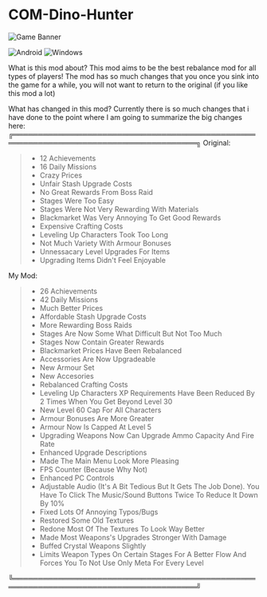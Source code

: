  # COM-Dino-Hunter

  ![Game Banner](https://github.com/user-attachments/assets/23cfcbdd-a931-4cba-a2f0-0f09bf4e92e8)

![Android](https://img.shields.io/badge/Platform-Android-green?logo=android&style=flat-square)
![Windows](https://img.shields.io/badge/Platform-Windows-blue?logo=windows&style=flat-square)
  
What is this mod about?
  This mod aims to be the best rebalance mod for all types of players! The mod has so much changes that you once you sink into the game for a while, you will not want to return to the original (if you like this mod a lot)

  What has changed in this mod?
  Currently there is so much changes that i have done to the point where I am going to summarize the big changes here:
╔═══════════════════════════════════════════════════════════════════════════════════════╗
  Original:

  > - 	12 Achievements
  > - 	16 Daily Missions
  > -	Crazy Prices
  > -	Unfair Stash Upgrade Costs
  > -	No Great Rewards From Boss Raid
  > -	Stages Were Too Easy
  > -	Stages Were Not Very Rewarding With Materials
  > -	Blackmarket Was Very Annoying To Get Good Rewards
  > -	Expensive Crafting Costs
  > -	Leveling Up Characters Took Too Long
  > -	Not Much Variety With Armour Bonuses
  > - 	Unnessacary Level Upgrades For Items
  > - 	Upgrading Items Didn't Feel Enjoyable

  My Mod:

  > -	26 Achievements
  > -	42 Daily Missions
  > -	Much Better Prices
  > -	Affordable Stash Upgrade Costs
  > -	More Rewarding Boss Raids
  > -	Stages Are Now Some What Difficult But Not Too Much
  > -	Stages Now Contain Greater Rewards
  > -	Blackmarket Prices Have Been Rebalanced
  > -	Accessories Are Now Upgradeable
  > -	New Armour Set
  > -	New Accesories
  > -	Rebalanced Crafting Costs
  > -	Leveling Up Characters XP Requirements Have Been Reduced By 2 Times When You Get Beyond Level 30
  > -	New Level 60 Cap For All Characters
  > -	Armour Bonuses Are More Greater
  > -	Armour Now Is Capped At Level 5
  > -	Upgrading Weapons Now Can Upgrade Ammo Capacity And Fire Rate 
  > -	Enhanced Upgrade Descriptions
  > -	Made The Main Menu Look More Pleasing
  > -	FPS Counter (Because Why Not)
  > -	Enhanced PC Controls
  > -	Adjustable Audio (It's A Bit Tedious But It Gets The Job Done). You Have To Click The Music/Sound Buttons Twice To Reduce It Down By 10%
  > -	Fixed Lots Of Annoying Typos/Bugs
  > -	Restored Some Old Textures
  > -	Redone Most Of The Textures To Look Way Better
  > -	Made Most Weapons's Upgrades Stronger With Damage
  > -	Buffed Crystal Weapons Slightly
  > -	Limits Weapon Types On Certain Stages For A Better Flow And Forces You To Not Use Only Meta For Every Level

╚═══════════════════════════════════════════════════════════════════════════════════════╝
